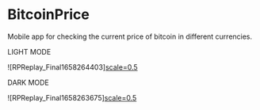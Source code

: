 # BitcoinPrice
Mobile app for checking the current price of bitcoin in different currencies.


LIGHT MODE

![RPReplay_Final1658264403][scale=0.5](https://user-images.githubusercontent.com/72377506/179849254-96b83a89-7fd4-4b77-ba83-b4b4c285d5f4.gif)



DARK MODE

![RPReplay_Final1658263675][scale=0.5](https://user-images.githubusercontent.com/72377506/179849759-b46f31c8-02e2-4544-8a1a-83ee146a6967.gif)
